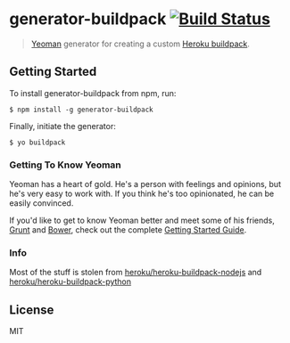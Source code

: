 # generator-buildpack [![Build Status](https://secure.travis-ci.org/amtrack/generator-buildpack.png?branch=master)](https://travis-ci.org/amtrack/generator-buildpack)

> [Yeoman](http://yeoman.io) generator for creating a custom [Heroku buildpack](http://devcenter.heroku.com/articles/buildpacks).


## Getting Started

To install generator-buildpack from npm, run:

```
$ npm install -g generator-buildpack
```

Finally, initiate the generator:

```
$ yo buildpack
```

### Getting To Know Yeoman

Yeoman has a heart of gold. He's a person with feelings and opinions, but he's very easy to work with. If you think he's too opinionated, he can be easily convinced.

If you'd like to get to know Yeoman better and meet some of his friends, [Grunt](http://gruntjs.com) and [Bower](http://bower.io), check out the complete [Getting Started Guide](https://github.com/yeoman/yeoman/wiki/Getting-Started).

### Info

Most of the stuff is stolen from [heroku/heroku-buildpack-nodejs](https://github.com/heroku/heroku-buildpack-nodejs) and [heroku/heroku-buildpack-python](https://github.com/heroku/heroku-buildpack-python)

## License

MIT
